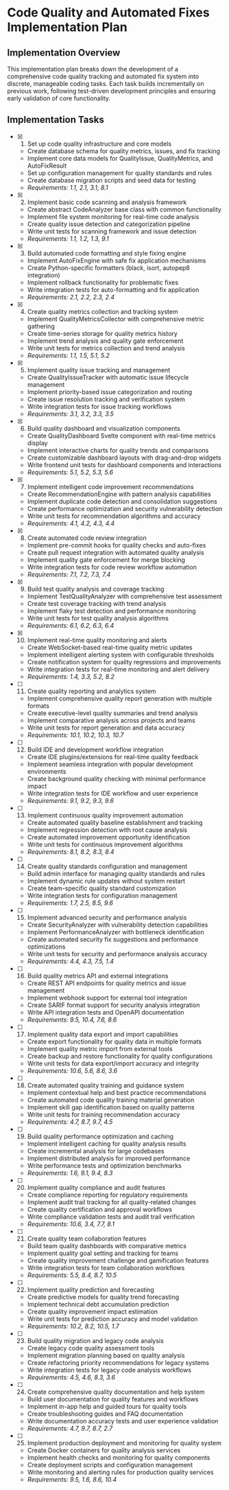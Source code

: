 # Code Quality and Automated Fixes Implementation Plan

## Implementation Overview

This implementation plan breaks down the development of a comprehensive code quality tracking and automated fix system into discrete, manageable coding tasks. Each task builds incrementally on previous work, following test-driven development principles and ensuring early validation of core functionality.

## Implementation Tasks

- [x] 1. Set up code quality infrastructure and core models
  - Create database schema for quality metrics, issues, and fix tracking
  - Implement core data models for QualityIssue, QualityMetrics, and AutoFixResult
  - Set up configuration management for quality standards and rules
  - Create database migration scripts and seed data for testing
  - _Requirements: 1.1, 2.1, 3.1, 8.1_

- [x] 2. Implement basic code scanning and analysis framework
  - Create abstract CodeAnalyzer base class with common functionality
  - Implement file system monitoring for real-time code analysis
  - Create quality issue detection and categorization pipeline
  - Write unit tests for scanning framework and issue detection
  - _Requirements: 1.1, 1.2, 1.3, 9.1_

- [x] 3. Build automated code formatting and style fixing engine
  - Implement AutoFixEngine with safe fix application mechanisms
  - Create Python-specific formatters (black, isort, autopep8 integration)
  - Implement rollback functionality for problematic fixes
  - Write integration tests for auto-formatting and fix application
  - _Requirements: 2.1, 2.2, 2.3, 2.4_

- [x] 4. Create quality metrics collection and tracking system
  - Implement QualityMetricsCollector with comprehensive metric gathering
  - Create time-series storage for quality metrics history
  - Implement trend analysis and quality gate enforcement
  - Write unit tests for metrics collection and trend analysis
  - _Requirements: 1.1, 1.5, 5.1, 5.2_

- [x] 5. Implement quality issue tracking and management
  - Create QualityIssueTracker with automatic issue lifecycle management
  - Implement priority-based issue categorization and routing
  - Create issue resolution tracking and verification system
  - Write integration tests for issue tracking workflows
  - _Requirements: 3.1, 3.2, 3.3, 3.5_

- [x] 6. Build quality dashboard and visualization components
  - Create QualityDashboard Svelte component with real-time metrics display
  - Implement interactive charts for quality trends and comparisons
  - Create customizable dashboard layouts with drag-and-drop widgets
  - Write frontend unit tests for dashboard components and interactions
  - _Requirements: 5.1, 5.2, 5.3, 5.6_

- [x] 7. Implement intelligent code improvement recommendations
  - Create RecommendationEngine with pattern analysis capabilities
  - Implement duplicate code detection and consolidation suggestions
  - Create performance optimization and security vulnerability detection
  - Write unit tests for recommendation algorithms and accuracy
  - _Requirements: 4.1, 4.2, 4.3, 4.4_

- [x] 8. Create automated code review integration
  - Implement pre-commit hooks for quality checks and auto-fixes
  - Create pull request integration with automated quality analysis
  - Implement quality gate enforcement for merge blocking
  - Write integration tests for code review workflow automation
  - _Requirements: 7.1, 7.2, 7.3, 7.4_

- [x] 9. Build test quality analysis and coverage tracking
  - Implement TestQualityAnalyzer with comprehensive test assessment
  - Create test coverage tracking with trend analysis
  - Implement flaky test detection and performance monitoring
  - Write unit tests for test quality analysis algorithms
  - _Requirements: 6.1, 6.2, 6.3, 6.4_

- [x] 10. Implement real-time quality monitoring and alerts
  - Create WebSocket-based real-time quality metric updates
  - Implement intelligent alerting system with configurable thresholds
  - Create notification system for quality regressions and improvements
  - Write integration tests for real-time monitoring and alert delivery
  - _Requirements: 1.4, 3.3, 5.2, 8.2_

- [ ] 11. Create quality reporting and analytics system
  - Implement comprehensive quality report generation with multiple formats
  - Create executive-level quality summaries and trend analysis
  - Implement comparative analysis across projects and teams
  - Write unit tests for report generation and data accuracy
  - _Requirements: 10.1, 10.2, 10.3, 10.7_

- [ ] 12. Build IDE and development workflow integration
  - Create IDE plugins/extensions for real-time quality feedback
  - Implement seamless integration with popular development environments
  - Create background quality checking with minimal performance impact
  - Write integration tests for IDE workflow and user experience
  - _Requirements: 9.1, 9.2, 9.3, 9.6_

- [ ] 13. Implement continuous quality improvement automation
  - Create automated quality baseline establishment and tracking
  - Implement regression detection with root cause analysis
  - Create automated improvement opportunity identification
  - Write unit tests for continuous improvement algorithms
  - _Requirements: 8.1, 8.2, 8.3, 8.4_

- [ ] 14. Create quality standards configuration and management
  - Build admin interface for managing quality standards and rules
  - Implement dynamic rule updates without system restart
  - Create team-specific quality standard customization
  - Write integration tests for configuration management
  - _Requirements: 1.7, 2.5, 8.5, 9.6_

- [ ] 15. Implement advanced security and performance analysis
  - Create SecurityAnalyzer with vulnerability detection capabilities
  - Implement PerformanceAnalyzer with bottleneck identification
  - Create automated security fix suggestions and performance optimizations
  - Write unit tests for security and performance analysis accuracy
  - _Requirements: 4.4, 4.3, 7.5, 1.4_

- [ ] 16. Build quality metrics API and external integrations
  - Create REST API endpoints for quality metrics and issue management
  - Implement webhook support for external tool integration
  - Create SARIF format support for security analysis integration
  - Write API integration tests and OpenAPI documentation
  - _Requirements: 9.5, 10.4, 7.6, 8.6_

- [ ] 17. Implement quality data export and import capabilities
  - Create export functionality for quality data in multiple formats
  - Implement quality metric import from external tools
  - Create backup and restore functionality for quality configurations
  - Write unit tests for data export/import accuracy and integrity
  - _Requirements: 10.6, 5.6, 8.6, 3.6_

- [ ] 18. Create automated quality training and guidance system
  - Implement contextual help and best practice recommendations
  - Create automated code quality training material generation
  - Implement skill gap identification based on quality patterns
  - Write unit tests for training recommendation accuracy
  - _Requirements: 4.7, 8.7, 9.7, 4.5_

- [ ] 19. Build quality performance optimization and caching
  - Implement intelligent caching for quality analysis results
  - Create incremental analysis for large codebases
  - Implement distributed analysis for improved performance
  - Write performance tests and optimization benchmarks
  - _Requirements: 1.6, 9.1, 9.4, 8.3_

- [ ] 20. Implement quality compliance and audit features
  - Create compliance reporting for regulatory requirements
  - Implement audit trail tracking for all quality-related changes
  - Create quality certification and approval workflows
  - Write compliance validation tests and audit trail verification
  - _Requirements: 10.6, 3.4, 7.7, 8.1_

- [ ] 21. Create quality team collaboration features
  - Build team quality dashboards with comparative metrics
  - Implement quality goal setting and tracking for teams
  - Create quality improvement challenge and gamification features
  - Write integration tests for team collaboration workflows
  - _Requirements: 5.5, 8.4, 8.7, 10.5_

- [ ] 22. Implement quality prediction and forecasting
  - Create predictive models for quality trend forecasting
  - Implement technical debt accumulation prediction
  - Create quality improvement impact estimation
  - Write unit tests for prediction accuracy and model validation
  - _Requirements: 10.2, 8.2, 10.5, 1.7_

- [ ] 23. Build quality migration and legacy code analysis
  - Create legacy code quality assessment tools
  - Implement migration planning based on quality analysis
  - Create refactoring priority recommendations for legacy systems
  - Write integration tests for legacy code analysis workflows
  - _Requirements: 4.5, 4.6, 8.3, 3.6_

- [ ] 24. Create comprehensive quality documentation and help system
  - Build user documentation for quality features and workflows
  - Implement in-app help and guided tours for quality tools
  - Create troubleshooting guides and FAQ documentation
  - Write documentation accuracy tests and user experience validation
  - _Requirements: 4.7, 9.7, 8.7, 2.7_

- [ ] 25. Implement production deployment and monitoring for quality system
  - Create Docker containers for quality analysis services
  - Implement health checks and monitoring for quality components
  - Create deployment scripts and configuration management
  - Write monitoring and alerting rules for production quality services
  - _Requirements: 9.5, 1.6, 8.6, 10.4_